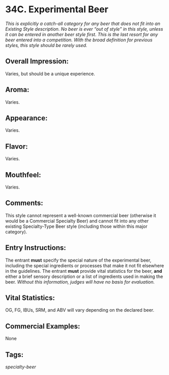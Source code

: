 # 34C. Experimental Beer

_This is explicitly a catch-all category for any beer that does not fit into an Existing Style description. No beer is ever “out of style” in this style, unless it can be entered in another beer style first. This is the last resort for any beer entered into a competition. With the broad definition for previous styles, this style should be rarely used._

## Overall Impression: 

Varies, but should be a unique experience.

## Aroma: 

Varies.

## Appearance: 

Varies.

## Flavor: 

Varies.

## Mouthfeel: 

Varies.

## Comments: 

This style cannot represent a well-known commercial beer (otherwise it would be a Commercial Specialty Beer) and cannot fit into any other existing Specialty-Type Beer style (including those within this major category).

## Entry Instructions: 

The entrant **must** specify the special nature of the experimental beer, including the special ingredients or processes that make it not fit elsewhere in the guidelines. The entrant **must** provide vital statistics for the beer, **and** either a brief sensory description or a list of ingredients used in making the beer. _Without this information, judges will have no basis for evaluation._

## Vital Statistics: 

OG, FG, IBUs, SRM, and ABV will vary depending on the declared beer.

## Commercial Examples: 

None

## Tags: 

_specialty-beer_
